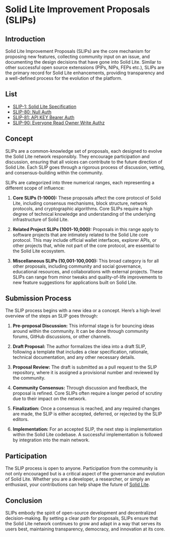 # Solid Lite Improvement Proposals (SLIPs)

## Introduction

Solid Lite Improvement Proposals (SLIPs) are the core mechanism for proposing new features, collecting community input on an issue, and documenting the design decisions that have gone into Solid Lite. Similar to other successful open source extenssions (PIPs, NIPs, FEPs etc.), SLIPs are the primary record for Solid Lite enhancements, providing transparency and a well-defined process for the evolution of the platform.

## List

- [SLIP-1: Solid Lite Specification](https://solid-lite.org)
- [SLIP-80: Null Auth](./80.md)
- [SLIP-81: API KEY Bearer Auth](./81.md)
- [SLIP-90: Everyone Read Owner Write Authz](./90.md)


## Concept

SLIPs are a common-knowledge set of proposals, each designed to evolve the Solid Lite network responsibly. They encourage participation and discussion, ensuring that all voices can contribute to the future direction of Solid Lite. Each SLIP goes through a rigorous process of discussion, vetting, and consensus-building within the community.

SLIPs are categorized into three numerical ranges, each representing a different scope of influence:

1. **Core SLIPs (1-1000):** These proposals affect the core protocol of Solid Lite, including consensus mechanisms, block structure, network protocols, and cryptographic algorithms. Core SLIPs require a high degree of technical knowledge and understanding of the underlying infrastructure of Solid Lite.

2. **Related Project SLIPs (1001-10,000):** Proposals in this range apply to software projects that are intimately related to the Solid Lite core protocol. This may include official wallet interfaces, explorer APIs, or other projects that, while not part of the core protocol, are essential to the Solid Lite ecosystem.

3. **Miscellaneous SLIPs (10,001-100,000):** This broad category is for all other proposals, including community and social governance, educational resources, and collaborations with external projects. These SLIPs can range from minor tweaks and quality-of-life improvements to new feature suggestions for applications built on Solid Lite.

## Submission Process

The SLIP process begins with a new idea or a concept. Here’s a high-level overview of the steps an SLIP goes through:

1. **Pre-proposal Discussion:** This informal stage is for bouncing ideas around within the community. It can be done through community forums, GitHub discussions, or other channels.

2. **Draft Proposal:** The author formalizes the idea into a draft SLIP, following a template that includes a clear specification, rationale, technical documentation, and any other necessary details.

3. **Proposal Review:** The draft is submitted as a pull request to the SLIP repository, where it is assigned a provisional number and reviewed by the community.

4. **Community Consensus:** Through discussion and feedback, the proposal is refined. Core SLIPs often require a longer period of scrutiny due to their impact on the network.

5. **Finalization:** Once a consensus is reached, and any required changes are made, the SLIP is either accepted, deferred, or rejected by the SLIP editors.

6. **Implementation:** For an accepted SLIP, the next step is implementation within the Solid Lite codebase. A successful implementation is followed by integration into the main network.

## Participation

The SLIP process is open to anyone. Participation from the community is not only encouraged but is a critical aspect of the governance and evolution of Solid Lite. Whether you are a developer, a researcher, or simply an enthusiast, your contributions can help shape the future of [Solid Lite](https://github.com/solid-lite).

## Conclusion

SLIPs embody the spirit of open-source development and decentralized decision-making. By setting a clear path for proposals, SLIPs ensure that the Solid Lite network continues to grow and adapt in a way that serves its users best, maintaining transparency, democracy, and innovation at its core.
